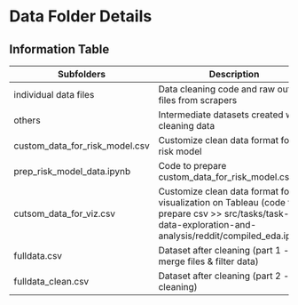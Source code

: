 # Data Folder Details

## Information Table

| Subfolders | Description |
|-|-|
| individual data files | Data cleaning code and raw outputs files from scrapers |
| others | Intermediate datasets created while cleaning data |
| custom_data_for_risk_model.csv | Customize clean data format for risk model |
| prep_risk_model_data.ipynb | Code to prepare custom_data_for_risk_model.csv |
| cutsom_data_for_viz.csv | Customize clean data format for visualization on Tableau (code to prepare csv >> src/tasks/task-3-data-exploration-and-analysis/reddit/compiled_eda.ipynb) |
| fulldata.csv | Dataset after cleaning (part 1 - merge files & filter data) |
| fulldata_clean.csv | Dataset after cleaning (part 2 - text cleaning) |
